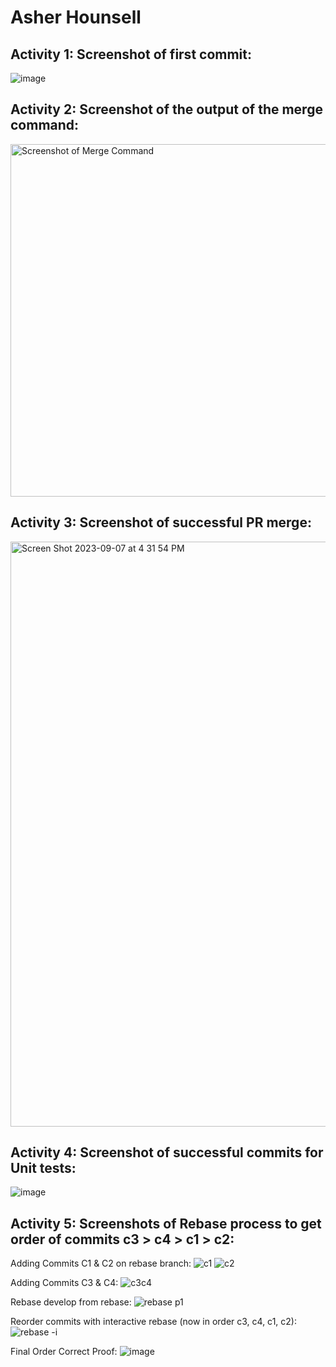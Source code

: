 # Asher Hounsell

## Activity 1: Screenshot of first commit:
![image](https://github.com/AsherHounsell/ECE444-F2023-Assignment1/assets/61854862/9a493bc0-2a59-4724-ae95-78813c5a5588)

## Activity 2: Screenshot of the output of the merge command:

<img width="564" alt="Screenshot of Merge Command" src="https://github.com/AsherHounsell/ECE444-F2023-Assignment1/assets/61854862/c67c1202-8c7b-4c9d-95cf-7ca5088d556f">

## Activity 3: Screenshot of successful PR merge:

<img width="936" alt="Screen Shot 2023-09-07 at 4 31 54 PM" src="https://github.com/AsherHounsell/ECE444-F2023-Assignment1/assets/61854862/31c99538-675e-484d-af5d-885b16104e50">

## Activity 4: Screenshot of successful commits for Unit tests:

![image](https://github.com/AsherHounsell/ECE444-F2023-Assignment1/assets/61854862/c3629e60-4c06-4747-80e6-c5d059626f4f)

## Activity 5: Screenshots of Rebase process to get order of commits c3 > c4 > c1 > c2:

Adding Commits C1 & C2 on rebase branch:
![c1](https://github.com/AsherHounsell/ECE444-F2023-Assignment1/assets/61854862/afe026fc-fa90-44cb-acba-c49018925740)
![c2](https://github.com/AsherHounsell/ECE444-F2023-Assignment1/assets/61854862/ec636d57-85aa-495a-8746-5998fb1855e9)

Adding Commits C3 & C4:
![c3c4](https://github.com/AsherHounsell/ECE444-F2023-Assignment1/assets/61854862/3582d98c-342e-4649-be49-9b8e1f8181cb)

Rebase develop from rebase:
![rebase p1](https://github.com/AsherHounsell/ECE444-F2023-Assignment1/assets/61854862/1293311c-55d5-4369-b381-bf88184168cc)

Reorder commits with interactive rebase (now in order c3, c4, c1, c2):
![rebase -i](https://github.com/AsherHounsell/ECE444-F2023-Assignment1/assets/61854862/24c29c1a-b558-4e9c-a904-f46b4626da99)

Final Order Correct Proof:
![image](https://github.com/AsherHounsell/ECE444-F2023-Assignment1/assets/61854862/a236811d-2b6c-4a09-aa43-9f7cfc3216ab)

